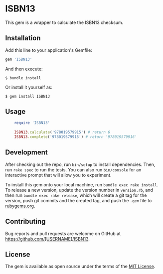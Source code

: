 # ISBN13

This gem is a wrapper to calculate the ISBN13 checksum.

## Installation

Add this line to your application's Gemfile:

```ruby
gem 'ISBN13'
```

And then execute:

    $ bundle install

Or install it yourself as:

    $ gem install ISBN13

## Usage

```ruby
    require 'ISBN13'
  
    ISBN13.calculate('978019579915') # return 6
    ISBN13.complete('978019579915') # return '978019579916'
```

## Development

After checking out the repo, run `bin/setup` to install dependencies. Then, run `rake spec` to run the tests. You can also run `bin/console` for an interactive prompt that will allow you to experiment.

To install this gem onto your local machine, run `bundle exec rake install`. To release a new version, update the version number in `version.rb`, and then run `bundle exec rake release`, which will create a git tag for the version, push git commits and the created tag, and push the `.gem` file to [rubygems.org](https://rubygems.org).

## Contributing

Bug reports and pull requests are welcome on GitHub at https://github.com/[USERNAME]/ISBN13.

## License

The gem is available as open source under the terms of the [MIT License](https://opensource.org/licenses/MIT).

